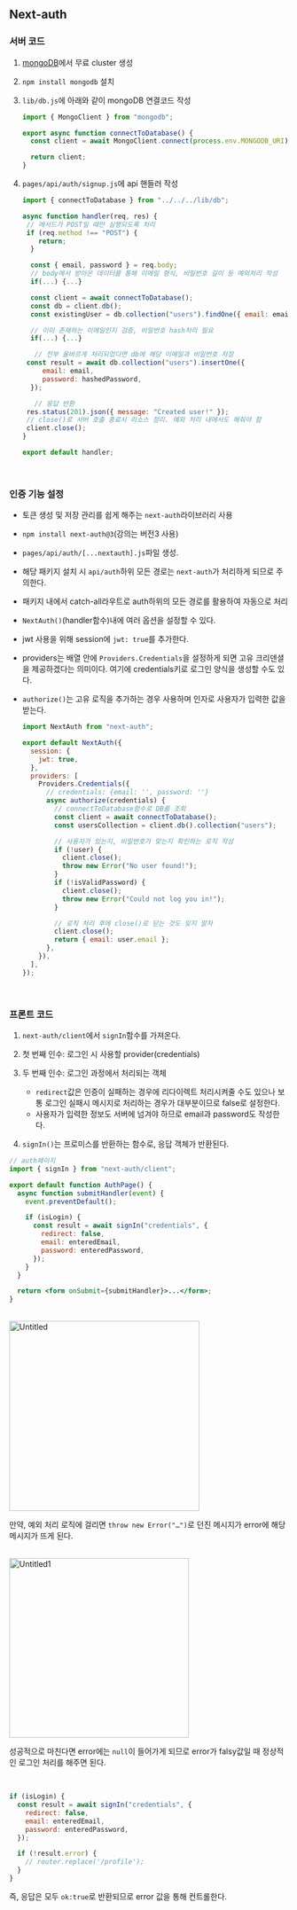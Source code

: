 ## Next-auth

### 서버 코드

1. [mongoDB](https://www.mongodb.com/)에서 무료 cluster 생성
2. `npm install mongodb` 설치
3. `lib/db.js`에 아래와 같이 mongoDB 연결코드 작성

   ```jsx
   import { MongoClient } from "mongodb";

   export async function connectToDatabase() {
     const client = await MongoClient.connect(process.env.MONGODB_URI);

     return client;
   }
   ```

4. `pages/api/auth/signup.js`에 api 핸들러 작성

   ```jsx
   import { connectToDatabase } from "../../../lib/db";

   async function handler(req, res) {
   	// 메서드가 POST일 때만 실행되도록 처리
   	if (req.method !== "POST") {
       return;
     }

     const { email, password } = req.body;
     // body에서 받아온 데이터를 통해 이메일 형식, 비밀번호 길이 등 예외처리 작성
     if(...) {...}

     const client = await connectToDatabase();
     const db = client.db();
     const existingUser = db.collection("users").findOne({ email: email });

     // 이미 존재하는 이메일인지 검증, 비밀번호 hash처리 필요
     if(...) {...}

      // 전부 올바르게 처리되었다면 db에 해당 이메일과 비밀번호 저장
   	const result = await db.collection("users").insertOne({
   		email: email,
   		password: hashedPassword,
     });

      // 응답 반환
   	res.status(201).json({ message: "Created user!" });
   	// close()로 서버 호출 종료시 리소스 정리. 예외 처리 내에서도 해줘야 함
   	client.close();
   }

   export default handler;
   ```

<br/>

### 인증 기능 설정

- 토큰 생성 및 저장 관리를 쉽게 해주는 `next-auth`라이브러리 사용

- `npm install next-auth@3`(강의는 버전3 사용)

- `pages/api/auth/[...nextauth].js`파일 생성.

- 해당 패키지 설치 시 `api/auth`하위 모든 경로는 `next-auth`가 처리하게 되므로 주의한다.

- 패키지 내에서 catch-all라우트로 auth하위의 모든 경로를 활용하여 자동으로 처리

- `NextAuth()`(handler함수)내에 여러 옵션을 설정할 수 있다.

- jwt 사용을 위해 session에 `jwt: true`를 추가한다.

- providers는 배열 안에 `Providers.Credentials`을 설정하게 되면 고유 크리덴셜을 제공하겠다는 의미이다. 여기에 credentials키로 로그인 양식을 생성할 수도 있다.

- `authorize()`는 고유 로직을 추가하는 경우 사용하며 인자로 사용자가 입력한 값을 받는다.

  ```jsx
  import NextAuth from "next-auth";

  export default NextAuth({
    session: {
      jwt: true,
    },
    providers: [
      Providers.Credentials({
        // credentials: {email: '', password: ''}
        async authorize(credentials) {
          // connectToDatabase함수로 DB를 조회
          const client = await connectToDatabase();
          const usersCollection = client.db().collection("users");

          // 사용자가 있는지, 비밀번호가 맞는지 확인하는 로직 작성
          if (!user) {
            client.close();
            throw new Error("No user found!");
          }
          if (!isValidPassword) {
            client.close();
            throw new Error("Could not log you in!");
          }

          // 로직 처리 후에 close()로 닫는 것도 잊지 말자
          client.close();
          return { email: user.email };
        },
      }),
    ],
  });
  ```

<br/>

### 프론트 코드

1. `next-auth/client`에서 `signIn`함수를 가져온다.

2. 첫 번째 인수: 로그인 시 사용할 provider(credentials)

3. 두 번째 인수: 로그인 과정에서 처리되는 객체
   - `redirect`값은 인증이 실패하는 경우에 리다이렉트 처리시켜줄 수도 있으나 보통 로그인 실패시 메시지로 처리하는 경우가 대부분이므로 false로 설정한다.
   - 사용자가 입력한 정보도 서버에 넘겨야 하므로 email과 password도 작성한다.
4. `signIn()`는 프로미스를 반환하는 함수로, 응답 객체가 반환된다.

```jsx
// auth페이지
import { signIn } from "next-auth/client";

export default function AuthPage() {
  async function submitHandler(event) {
    event.preventDefault();

    if (isLogin) {
      const result = await signIn("credentials", {
        redirect: false,
        email: enteredEmail,
        password: enteredPassword,
      });
    }
  }

  return <form onSubmit={submitHandler}>...</form>;
}
```

<br/>

<img width="343" alt="Untitled" src="https://github.com/user-attachments/assets/ba8409ad-1d9f-47d6-9743-f2542fec4e0f">

만약, 예외 처리 로직에 걸리면 `throw new Error("…")`로 던진 메시지가 error에 해당 메시지가 뜨게 된다.

<br/>

<img width="324" alt="Untitled1" src="https://github.com/user-attachments/assets/5004f375-8442-458b-985a-bfefd718038a">

성공적으로 마친다면 error에는 `null`이 들어가게 되므로 error가 falsy값일 때 정상적인 로그인 처리를 해주면 된다.

<br/>

```jsx
if (isLogin) {
  const result = await signIn("credentials", {
    redirect: false,
    email: enteredEmail,
    password: enteredPassword,
  });

  if (!result.error) {
    // router.replace('/profile');
  }
}
```

즉, 응답은 모두 `ok:true`로 반환되므로 error 값을 통해 컨트롤한다.

